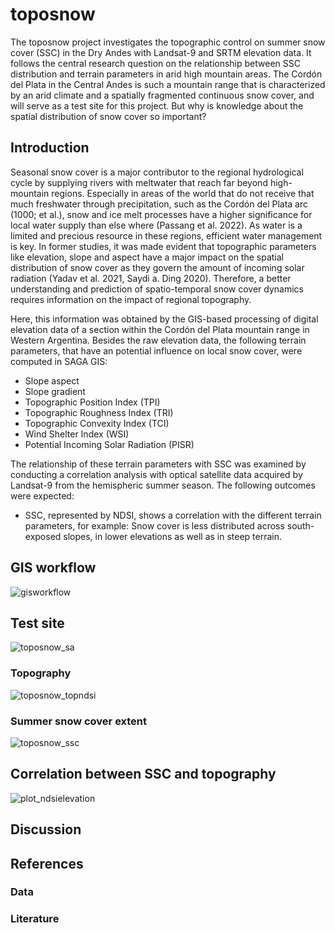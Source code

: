 # toposnow

The toposnow project investigates the topographic control on summer snow cover (SSC) in the Dry Andes with Landsat-9 and SRTM elevation data.
It follows the central research question on the relationship between SSC distribution and terrain parameters in arid high mountain areas. The Cordón del Plata in the Central Andes is such a mountain range that is characterized by an arid climate and a spatially fragmented continuous snow cover, and will serve as a test site for this project. But why is knowledge about the spatial distribution of snow cover so important?

## Introduction

Seasonal snow cover is a major contributor to the regional hydrological cycle by supplying rivers with meltwater that reach far beyond high-mountain regions. Especially in areas of the world that do not receive that much freshwater through precipitation, such as the Cordón del Plata arc (1000; et al.), snow and ice melt processes have a higher significance for local water supply than else where (Passang et al. 2022). As water is a limited and precious resource in these regions, efficient water management is key. In former studies, it was made evident that topographic parameters like elevation, slope and aspect have a major impact on the spatial distribution of snow cover as they govern the amount of incoming solar radiation (Yadav et al. 2021, Saydi a. Ding 2020). Therefore, a better understanding and prediction of spatio-temporal snow cover dynamics requires information on the impact of regional topography.

Here, this information was obtained by the GIS-based processing of digital elevation data of a section within the Cordón del Plata mountain range in Western Argentina. Besides the raw elevation data, the following terrain parameters, that have an potential influence on local snow cover, were computed in SAGA GIS: 

- Slope aspect
- Slope gradient
- Topographic Position Index (TPI)
- Topographic Roughness Index (TRI)
- Topographic Convexity Index (TCI)
- Wind Shelter Index (WSI)
- Potential Incoming Solar Radiation (PISR)

The relationship of these terrain parameters with SSC was examined by conducting a correlation analysis with optical satellite data acquired by Landsat-9 from the hemispheric summer season. The following outcomes were expected: 

- SSC, represented by NDSI, shows a correlation with the different terrain parameters, for example: Snow cover is less distributed across south-exposed slopes, in lower elevations as well as in steep terrain.



## GIS workflow

![gisworkflow](https://user-images.githubusercontent.com/130289392/232329687-0880f44f-6b49-4d91-8481-c11c24ca568b.jpg)


## Test site

![toposnow_sa](https://user-images.githubusercontent.com/130289392/232322332-4da06a48-3942-433b-badd-313781c498e0.jpeg)



### Topography

![toposnow_topndsi](https://user-images.githubusercontent.com/130289392/232324638-73313ed9-6e32-46fc-82a7-84513c4816e3.jpeg)


### Summer snow cover extent

![toposnow_ssc](https://user-images.githubusercontent.com/130289392/232328505-5af3bc34-c971-4e18-8a2c-c69e737a99df.jpeg)


## Correlation between SSC and topography

![plot_ndsielevation](https://user-images.githubusercontent.com/130289392/232330086-bf93d2f7-1bbc-42d8-8275-aa8ae207febb.png)


## Discussion

## References

### Data

### Literature
